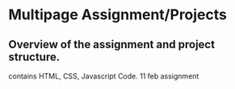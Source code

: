 # Multipage Assignment/Projects
## Overview of the assignment and project structure.
contains HTML, CSS, Javascript Code.
11 feb assignment
